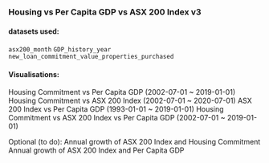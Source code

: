 ### Housing vs Per Capita GDP vs ASX 200 Index v3

#### datasets used:
`asx200_month`
`GDP_history_year`
`new_loan_commitment_value_properties_purchased`

#### Visualisations:
Housing Commitment vs Per Capita GDP (2002-07-01 ~ 2019-01-01)
Housing Commitment vs ASX 200 Index (2002-07-01 ~ 2020-07-01)
ASX 200 Index vs Per Capita GDP (1993-01-01 ~ 2019-01-01)
Housing Commitment vs ASX 200 Index vs Per Capita GDP (2002-07-01 ~ 2019-01-01)

Optional (to do):
Annual growth of ASX 200 Index and Housing Commitment
Annual growth of ASX 200 Index and Per Capita GDP


